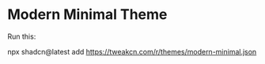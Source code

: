 # Modern Minimal Theme

Run this:

npx shadcn@latest add https://tweakcn.com/r/themes/modern-minimal.json
